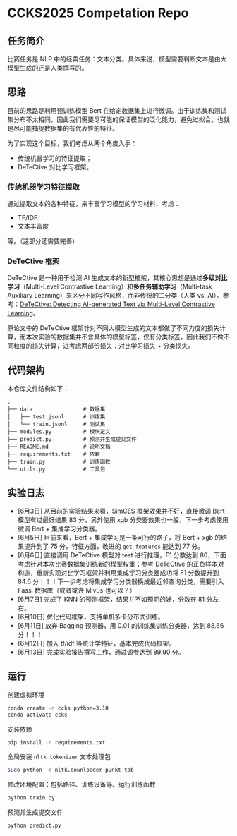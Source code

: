 # CCKS2025 Competation Repo

## 任务简介

比赛任务是 NLP 中的经典任务：文本分类。具体来说，模型需要判断文本是由大模型生成的还是人类撰写的。

## 思路

目前的思路是利用预训练模型 Bert 在给定数据集上进行微调。由于训练集和测试集分布不太相同，因此我们需要尽可能的保证模型的泛化能力，避免过拟合。也就是尽可能捕捉数据集的有代表性的特征。

为了实现这个目标，我们考虑从两个角度入手：

- 传统机器学习的特征提取；
- DeTeCtive 对比学习框架。

### 传统机器学习特征提取

通过提取文本的各种特征，来丰富学习模型的学习材料，考虑：

- TF/IDF
- 文本丰富度

等。（这部分还需要完善）

### DeTeCtive 框架

DeTeCtive 是一种用于检测 AI 生成文本的新型框架，其核心思想是通过**多级对比学习**（Multi-Level Contrastive Learning）和**多任务辅助学习**（Multi-task Auxiliary Learning）来区分不同写作风格，而非传统的二分类（人类 vs. AI）。参考：[DeTeCtive: Detecting AI-generated Text via Multi-Level Contrastive Learning](https://arxiv.org/abs/2410.20964)。

原论文中的 DeTeCtive 框架针对不同大模型生成的文本都做了不同力度的损失计算，而本次实验的数据集并不含具体的模型标签，仅有分类标签，因此我们不做不同粒度的损失计算，进考虑两部份损失：对比学习损失 + 分类损失。


## 代码架构

本仓库文件结构如下：
```
.
├── data                # 数据集
│   ├── test.jsonl      # 训练集
│   └── train.jsonl     # 测试集
├── modules.py          # 模块定义
├── predict.py          # 预测并生成提交文件
├── README.md           # 说明文档
├── requirements.txt    # 依赖
├── train.py            # 训练函数
└── utils.py            # 工具包
```

## 实验日志

- [6月3日] 从目前的实验结果来看，SimCES 框架效果并不好，直接微调 Bert 模型有过最好结果 83 分，另外使用 xgb 分类器效果也一般，下一步考虑使用微调 Bert + 集成学习分类器。
- [6月5日] 目前来看，Bert + 集成学习是一条可行的路子，将 Bert + xgb 的结果提升到了 75 分，特征方面，改进的 `get_features` 能达到 77 分。
- [6月6日] 直接调用 DeTeCtive 模型对 test 进行推理，F1 分数达到 80，下面考虑针对本次比赛数据集训练新的模型权重；参考 DeTeCtive 的正负样本对构造，重新实现对比学习框架并利用集成学习分类器成功将 F1 分数提升到 84.6 分！！！下一步考虑将集成学习分类器换成最近邻查询分类，需要引入 Fassi 数据库（或者或许 Mivus 也可以？）
- [6月7日] 完成了 KNN 的预测框架，结果并不如预期的好，分数在 81 分左右。
- [6月10日] 优化代码框架，支持单机多卡分布式训练。
- [6月11日] 放弃 Bagging 预测器，用 0.01 的训练集训练分类器，达到 88.66 分！！！
- [6月12日] 加入 tf/idf 等统计学特征，基本完成代码框架。
- [6月13日] 完成实验报告撰写工作，通过调参达到 89.90 分。

## 运行

创建虚拟环境
```sh
conda create -n ccks python=3.10
conda activate ccks
```

安装依赖
```sh
pip install -r requirements.txt
```

全局安装 `nltk tokenizer` 文本处理包
```sh
sudo python -m nltk.downloader punkt_tab
```

修改环境配置：包括路径、训练设备等。运行训练函数
```sh
python train.py
```

预测并生成提交文件
```sh
python predict.py
```
